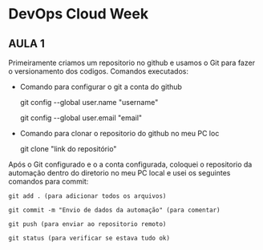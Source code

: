 # **DevOps Cloud Week**

## **AULA 1**
Primeiramente criamos um repositorio no github e usamos o Git para fazer o versionamento dos codigos.
Comandos executados:
- Comando para configurar o git a conta do github
 
    git config --global user.name "username"
    
    git config --global user.email "email"
    
- Comando para clonar o repositorio do github no meu PC loc

    git clone "link do repositório"

Após o Git configurado e o a conta configurada, coloquei o repositorio da automação dentro do diretorio no meu PC local e usei os seguintes comandos para commit:

    git add . (para adicionar todos os arquivos)
    
    git commit -m "Envio de dados da automação" (para comentar)
    
    git push (para enviar ao repositorio remoto)
    
    git status (para verificar se estava tudo ok)
    

    
